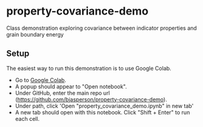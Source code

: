 # property-covariance-demo
Class demonstration exploring covariance between indicator properties and grain boundary energy


## Setup
The easiest way to run this demonstration is to use Google Colab.
- Go to [Google Colab](https://colab.research.google.com/). 
- A popup should appear to "Open notebook". 
- Under GitHub, enter the main repo url (https://github.com/bjasperson/property-covariance-demo). 
- Under path, click 'Open "property_covariance_demo.ipynb" in new tab'
- A new tab should open with this notebook. Click "Shift + Enter" to run each cell.